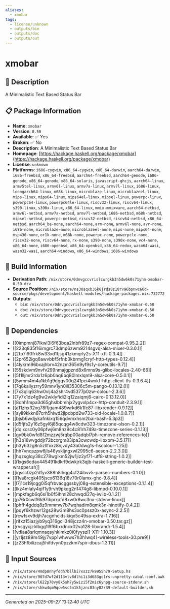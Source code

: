 ```yaml
---
aliases:
  - xmobar
tags:
  - license/unknown
  - outputs/bin
  - outputs/doc
  - outputs/out
---
```


# xmobar

## 📝 Description

A Minimalistic Text Based Status Bar

## 📋 Package Information

- **Name**: `xmobar`
- **Version**: `0.50`
- **Available**: ✅ Yes
- **Broken**: ✅ No
- **Description**: A Minimalistic Text Based Status Bar
- **Homepage**: [https://hackage.haskell.org/package/xmobar](https://hackage.haskell.org/package/xmobar)
- **License**: `unknown`
- **Platforms**: `i686-cygwin`, `x86_64-cygwin`, `x86_64-darwin`, `aarch64-darwin`, `i686-freebsd`, `x86_64-freebsd`, `aarch64-freebsd`, `aarch64-genode`, `i686-genode`, `x86_64-genode`, `x86_64-solaris`, `javascript-ghcjs`, `aarch64-linux`, `armv5tel-linux`, `armv6l-linux`, `armv7a-linux`, `armv7l-linux`, `i686-linux`, `loongarch64-linux`, `m68k-linux`, `microblaze-linux`, `microblazeel-linux`, `mips-linux`, `mips64-linux`, `mips64el-linux`, `mipsel-linux`, `powerpc-linux`, `powerpc64-linux`, `powerpc64le-linux`, `riscv32-linux`, `riscv64-linux`, `s390-linux`, `s390x-linux`, `x86_64-linux`, `mmix-mmixware`, `aarch64-netbsd`, `armv6l-netbsd`, `armv7a-netbsd`, `armv7l-netbsd`, `i686-netbsd`, `m68k-netbsd`, `mipsel-netbsd`, `powerpc-netbsd`, `riscv32-netbsd`, `riscv64-netbsd`, `x86_64-netbsd`, `aarch64_be-none`, `aarch64-none`, `arm-none`, `armv6l-none`, `avr-none`, `i686-none`, `microblaze-none`, `microblazeel-none`, `mips-none`, `mips64-none`, `msp430-none`, `or1k-none`, `m68k-none`, `powerpc-none`, `powerpcle-none`, `riscv32-none`, `riscv64-none`, `rx-none`, `s390-none`, `s390x-none`, `vc4-none`, `x86_64-none`, `i686-openbsd`, `x86_64-openbsd`, `x86_64-redox`, `wasm64-wasi`, `wasm32-wasi`, `aarch64-windows`, `x86_64-windows`, `i686-windows`

## 🔧 Build Information

- **Derivation Path**: `/nix/store/0dnvgccvrislcwrgkb3n5dw6k0s71yhm-xmobar-0.50.drv`
- **Source Position**: `/nix/store/ns30sqxb36k8jrds8z18rv96bpnwc60d-source/pkgs/development/haskell-modules/hackage-packages.nix:732772`
- **Outputs**:
  - `bin`:  `/nix/store/0dnvgccvrislcwrgkb3n5dw6k0s71yhm-xmobar-0.50`
  - `doc`:  `/nix/store/0dnvgccvrislcwrgkb3n5dw6k0s71yhm-xmobar-0.50`
  - `out`:  `/nix/store/0dnvgccvrislcwrgkb3n5dw6k0s71yhm-xmobar-0.50`

## 🔗 Dependencies

- [[0impmnj87ikwl3l6f63bqa2lnbfr89z7-regex-compat-0.95.2.2]]
- [[223q835f16imgrc73dmp6zwm9214sgvq-alsa-mixer-0.3.0.1]]
- [[2fp7i90frk8w33xd1fjsg41zkmqrly2s-X11-xft-0.3.4]]
- [[2pr652igq6awvbbf5rfnb3kbrmg1cryf-http-types-0.12.4]]
- [[4lykrm96bxajhbrv42nzm365n9yf9s1y-coreutils-9.7]]
- [[55skdvm9nvfv299nmajgpznd8x6mns9s-glibc-locales-2.40-66]]
- [[5f1lljmr2rdx1z6pb0aq6bq80lmxlqm9-alsa-core-0.5.0.1]]
- [[5ymm4m4a1kb1g9dgqv00q241pci4wxkf-http-client-tls-0.3.6.4]]
- [[7q8kallyzrry59mnv1yn0ili35306c5m-pango-0.13.12.0]]
- [[7x3qliq63hw0vlj4a2shr4vd5377p0zw-colour-2.3.6]]
- [[7y7x1dz4g9w2wklyfidi2lq12zaiqmj6-cairo-0.13.12.0]]
- [[8dhh1mpa3d65ghslbbmhjx2ygvxlp4cx-http-conduit-2.3.9.1]]
- [[a11zhx32xg78ffjgam489wrkd6k1fc87-libxrender-0.9.12]]
- [[ayll9kkkn87crh5hlwd2jlpcbpd2w733-old-locale-1.0.0.7]]
- [[bjsb6wdjykafnkixq156qdvmxhsm2bai-bash-5.3p3]]
- [[d5fjfs2y16z5gyl6j85qcqg4w8cdw323-timezone-olson-0.2.1]]
- [[dqixcsc0y06pfwj6m8nz9c4c81rh749a-timezone-series-0.1.13]]
- [[gy9bk0wfd8f2mzzwj5rqbp00adqbl7ph-remove-references-to]]
- [[h3p18wvgddjr72bcxrgm83ipa3cwcwdp-libxpm-3.5.17]]
- [[h3y63zg8n5zllfxxz8njvdy43a0dwg1s-hscolour-1.25]]
- [[hh7vnqszpw6jls46yskljngxwl2995c6-aeson-2.2.3.0]]
- [[hqzsglqy38c278wglkm52jw1jiz2yf71-utf8-string-1.0.2]]
- [[i1xgs6cdax445491kdkrl9dwkjrk3qjb-haskell-generic-builder-test-wrapper.sh]]
- [[iqssc0zp2dfyv388h8lhqg4cf24ibvv5-parsec-numbers-0.1.0]]
- [[l1ya8rcgk405jscx6136q18v70r0lamx-ghc-9.8.4]]
- [[l7j1cs19jcgg0i5qfrbvacggssbyj08g-extensible-exceptions-0.1.1.4]]
- [[lkz4mlaly4qif1y9rvh9pkqg2n1474g8-libmpd-0.10.0.1]]
- [[mpkfagb6q6si1b0f5ihmi28chwqdi27q-iwlib-0.1.2]]
- [[p76r0cwlf6k97ibprrpfd8xw0r8wc3nx-stdenv-linux]]
- [[phfh4gddq8z9mmmw7b7wqhadim8qmk3n-hinotify-0.4.2]]
- [[pqyf6khzwr12gs28w3m8hs3xc0pssz0x-async-2.2.5]]
- [[rcwfsxv9djh7acgnhcidslkiqx5c49sa-extra-1.7.16]]
- [[rifxz15iazjyb9yq316gcli348jczz4n-xmobar-0.50.tar.gz]]
- [[rvsgycjzldbgg1l9f6bxrdncx02va128-libxrandr-1.5.4]]
- [[vdlaa8srlqmnaqsyhklmkz0i0fyyszl1-X11-1.10.3]]
- [[yr1jsz89m49jy7vpp1whwws7h3h1wq41-wireless-tools-30.pre9]]
- [[z23hfbilizcaj5hifdvyn0pzzkm7spir-dbus-1.3.11]]

## 📁 Input Sources

- `/nix/store/4mdp8nhyfddh7bllbi7xszz7k9955n79-Setup.hs`
- `/nix/store/907d7wf2d113vlv8dlhi1i3d683gc1rs-unpretty-cabal-conf.awk`
- `/nix/store/l622p70vy8k5sh7y5wizi5f2mic6ynpg-source-stdenv.sh`
- `/nix/store/shkw4qm9qcw5sc5n1k5jznc83ny02r39-default-builder.sh`

---
*Generated on 2025-09-27 13:12:40 UTC*
